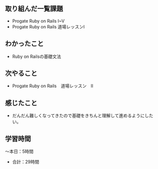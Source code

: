 ## 取り組んだ一覧課題
- Progate Ruby on Rails I~V
- Progate Ruby on Rails 道場レッスンI
## わかったこと
- Ruby on Railsの基礎文法
## 次やること
- Progate Ruby on Rails　道場レッスン　II
## 感じたこと
- だんだん難しくなってきたので基礎をきちんと理解して進めるようにしたい。
## 学習時間
～本日：5時間
- 合計：29時間
